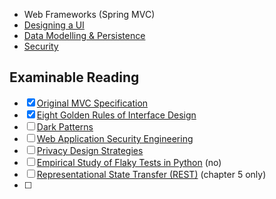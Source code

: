 - Web Frameworks (Spring MVC)
- [Designing a UI](Designing%20a%20UI.md)
- [Data Modelling & Persistence](Data%20Modelling%20&%20Persistence.md)
- [Security](Security.md)

## Examinable Reading
- [x] [Original MVC Specification](https://online.manchester.ac.uk/bbcswebdav/pid-13877036-dt-content-rid-132935762_1/xid-132935762_1)
- [x] [Eight Golden Rules of Interface Design](https://www.cs.umd.edu/users/ben/goldenrules.html)
- [ ] [Dark Patterns](https://online.manchester.ac.uk/bbcswebdav/pid-13877040-dt-content-rid-132935757_1/xid-132935757_1)
- [ ] [Web Application Security Engineering](https://online.manchester.ac.uk/bbcswebdav/pid-13877049-dt-content-rid-132935748_1/xid-132935748_1)
- [ ] [Privacy Design Strategies](https://www.cs.ru.nl/~jhh/publications/pds-booklet.pdf)
- [ ] [Empirical Study of Flaky Tests in Python](https://online.manchester.ac.uk/bbcswebdav/pid-13877056-dt-content-rid-132935777_1/xid-132935777_1) (no)
- [ ] [Representational State Transfer (REST)](https://online.manchester.ac.uk/bbcswebdav/pid-13877068-dt-content-rid-132935740_1/xid-132935740_1) (chapter 5 only)
- [ ] 